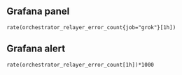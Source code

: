 

## Grafana panel
```
rate(orchestrator_relayer_error_count{job="grok"}[1h])
```

## Grafana alert

```
rate(orchestrator_relayer_error_count[1h])*1000
```

 
